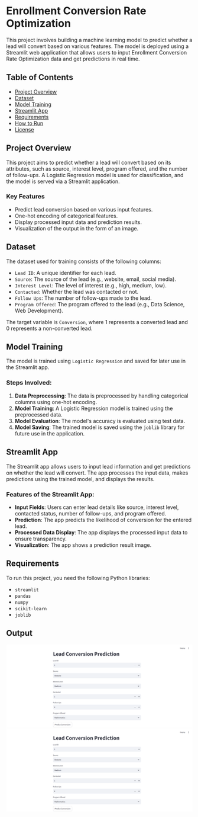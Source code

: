 
# Enrollment Conversion Rate Optimization

This project involves building a machine learning model to predict whether a lead will convert based on various features. The model is deployed using a Streamlit web application that allows users to input Enrollment Conversion Rate Optimization data and get predictions in real time.

## Table of Contents
- [Project Overview](#project-overview)
- [Dataset](#dataset)
- [Model Training](#model-training)
- [Streamlit App](#streamlit-app)
- [Requirements](#requirements)
- [How to Run](#how-to-run)
- [License](#license)

## Project Overview

This project aims to predict whether a lead will convert based on its attributes, such as source, interest level, program offered, and the number of follow-ups. A Logistic Regression model is used for classification, and the model is served via a Streamlit application.

### Key Features
- Predict lead conversion based on various input features.
- One-hot encoding of categorical features.
- Display processed input data and prediction results.
- Visualization of the output in the form of an image.

## Dataset

The dataset used for training consists of the following columns:
- `Lead ID`: A unique identifier for each lead.
- `Source`: The source of the lead (e.g., website, email, social media).
- `Interest Level`: The level of interest (e.g., high, medium, low).
- `Contacted`: Whether the lead was contacted or not.
- `Follow Ups`: The number of follow-ups made to the lead.
- `Program Offered`: The program offered to the lead (e.g., Data Science, Web Development).

The target variable is `Conversion`, where 1 represents a converted lead and 0 represents a non-converted lead.

## Model Training

The model is trained using `Logistic Regression` and saved for later use in the Streamlit app.

### Steps Involved:
1. **Data Preprocessing**: The data is preprocessed by handling categorical columns using one-hot encoding.
2. **Model Training**: A Logistic Regression model is trained using the preprocessed data.
3. **Model Evaluation**: The model's accuracy is evaluated using test data.
4. **Model Saving**: The trained model is saved using the `joblib` library for future use in the application.

## Streamlit App

The Streamlit app allows users to input lead information and get predictions on whether the lead will convert. The app processes the input data, makes predictions using the trained model, and displays the results.

### Features of the Streamlit App:
- **Input Fields**: Users can enter lead details like source, interest level, contacted status, number of follow-ups, and program offered.
- **Prediction**: The app predicts the likelihood of conversion for the entered lead.
- **Processed Data Display**: The app displays the processed input data to ensure transparency.
- **Visualization**: The app shows a prediction result image.

## Requirements

To run this project, you need the following Python libraries:
- `streamlit`
- `pandas`
- `numpy`
- `scikit-learn`
- `joblib`
## Output

![Output Image 1](images/img1.png)
![Output Image 2](images/img1.png)
